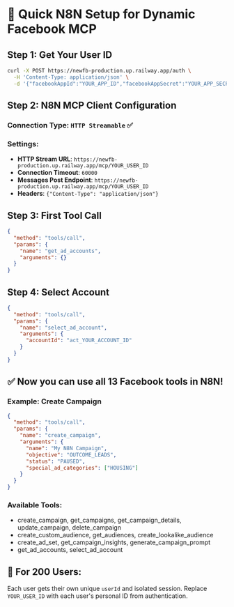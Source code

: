 # 🚀 Quick N8N Setup for Dynamic Facebook MCP

## Step 1: Get Your User ID
```bash
curl -X POST https://newfb-production.up.railway.app/auth \
  -H 'Content-Type: application/json' \
  -d '{"facebookAppId":"YOUR_APP_ID","facebookAppSecret":"YOUR_APP_SECRET","facebookAccessToken":"YOUR_ACCESS_TOKEN"}'
```

## Step 2: N8N MCP Client Configuration

### Connection Type: `HTTP Streamable` ✅

### Settings:
- **HTTP Stream URL**: `https://newfb-production.up.railway.app/mcp/YOUR_USER_ID`
- **Connection Timeout**: `60000`
- **Messages Post Endpoint**: `https://newfb-production.up.railway.app/mcp/YOUR_USER_ID`
- **Headers**: `{"Content-Type": "application/json"}`

## Step 3: First Tool Call
```json
{
  "method": "tools/call",
  "params": {
    "name": "get_ad_accounts",
    "arguments": {}
  }
}
```

## Step 4: Select Account
```json
{
  "method": "tools/call",
  "params": {
    "name": "select_ad_account",
    "arguments": {
      "accountId": "act_YOUR_ACCOUNT_ID"
    }
  }
}
```

## ✅ Now you can use all 13 Facebook tools in N8N!

### Example: Create Campaign
```json
{
  "method": "tools/call",
  "params": {
    "name": "create_campaign",
    "arguments": {
      "name": "My N8N Campaign",
      "objective": "OUTCOME_LEADS",
      "status": "PAUSED",
      "special_ad_categories": ["HOUSING"]
    }
  }
}
```

### Available Tools:
- create_campaign, get_campaigns, get_campaign_details, update_campaign, delete_campaign
- create_custom_audience, get_audiences, create_lookalike_audience
- create_ad_set, get_campaign_insights, generate_campaign_prompt
- get_ad_accounts, select_ad_account

## 🔧 For 200 Users:
Each user gets their own unique `userId` and isolated session.
Replace `YOUR_USER_ID` with each user's personal ID from authentication.